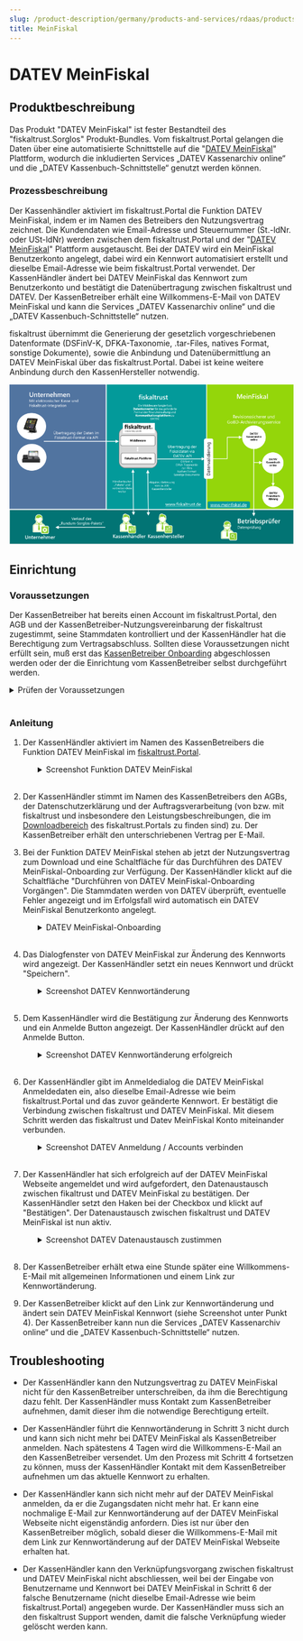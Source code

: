 ```yaml
---
slug: /product-description/germany/products-and-services/rdaas/products/MeinFiskal
title: MeinFiskal
---
```

# DATEV MeinFiskal

## Produktbeschreibung

Das Produkt "DATEV MeinFiskal" ist fester Bestandteil des "fiskaltrust.Sorglos" Produkt-Bundles. Vom fiskaltrust.Portal gelangen die Daten über eine automatisierte Schnittstelle auf die "[DATEV  MeinFiskal](https://www.meinfiskal.de/)" Plattform, wodurch die inkludierten Services „DATEV Kassenarchiv online“ und die „DATEV Kassenbuch-Schnittstelle“ genutzt werden können.

### Prozessbeschreibung

Der Kassenhändler aktiviert im fiskaltrust.Portal die Funktion DATEV MeinFiskal, indem er im Namen des Betreibers den Nutzungsvertrag zeichnet.
Die Kundendaten wie Email-Adresse und Steuernummer (St.-ldNr. oder USt-ldNr) werden zwischen dem fiskaltrust.Portal und der "[DATEV  MeinFiskal](https://www.meinfiskal.de/)" Plattform ausgetauscht. Bei der DATEV wird ein MeinFiskal Benutzerkonto angelegt, dabei wird ein Kennwort automatisiert erstellt und dieselbe Email-Adresse wie beim fiskaltrust.Portal verwendet. 
Der KassenHändler ändert bei DATEV MeinFiskal das Kennwort zum Benutzerkonto und bestätigt die Datenübertragung zwischen fiskaltrust und DATEV. Der KassenBetreiber erhält eine Willkommens-E-Mail von DATEV MeinFiskal und kann die Services „DATEV Kassenarchiv online“ und die „DATEV Kassenbuch-Schnittstelle“ nutzen.

fiskaltrust übernimmt die Generierung der gesetzlich vorgeschriebenen Datenformate (DSFinV-K, DFKA-Taxonomie, .tar-Files, natives Format, sonstige Dokumente), sowie die Anbindung und Datenübermittlung an DATEV MeinFiskal über das fiskaltrust.Portal. Dabei ist keine weitere Anbindung durch den KassenHersteller notwendig.

![MeinFiskal_Prozess](../media/meinFiskal_Schnittstellen.png)

## Einrichtung

### Voraussetzungen

Der KassenBetreiber hat bereits einen Account im fiskaltrust.Portal, den AGB und der KassenBetreiber-Nutzungsvereinbarung der fiskaltrust zugestimmt, seine Stammdaten kontrolliert und der KassenHändler hat die Berechtigung zum Vertragsabschluss. Sollten diese Voraussetzungen nicht erfüllt sein, muß erst das [KassenBetreiber Onboarding](https://docs.fiskaltrust.cloud/docs/posdealers/rollout-doc/invitation-management) abgeschlossen werden oder der die Einrichtung vom KassenBetreiber selbst durchgeführt werden.

<details>
  <summary>Prüfen der Voraussetzungen</summary>  
&nbsp;

1. Berechtigung Vertragsabschluss
  * Melden Sie Sich als KassenHändler im fiskaltrust.Portal an. 
  * Wechseln Sie zu PosOperator -> Übersicht. 
  * Geben Sie ggf. Filterkriterien ein, um die Suchergebnisse einzugrenzen und wählen Sie Suchen. 
  * Prüfen Sie mit dem Symbol bei Berechtigungen, ob ein Vertragsabschluss aktiv ist.
  * Wenn das Recht nicht aktiv ist, kontaktieren sie den KassenBetreiber, damit er Ihnen die Berechtigung erteilt.
  * Mit "OK" schließen Sie das Dialogfenster. 
2. Stammdaten
  * Wählen Sie bei Name den Link und wechseln Sie zum Account des Kassenbetreibers.
  * Wählen Sie Firma -> Stammdaten.
  * Kontrollieren Sie, ob jedes Pflichtfeld wie Name* oder Adresse* ausgefüllt ist. 
  * Prüfen Sie auch, ob vor oder nach den Angaben keine Leerstellen eingegeben wurden. 
  * Kontrollieren Sie, ob entweder mit St.-ldNr. oder mit USt-ldNr. eine Gültigkeitsprüfung erfolgreich durchgeführt werden kann.
  * Sichern Sie Ihre Eingaben mit "Speichern". 

</details>
&nbsp;

### Anleitung

1. Der KassenHändler aktiviert im Namen des KassenBetreibers die Funktion DATEV MeinFiskal im [fiskaltrust.Portal](https://portal-sandbox.fiskaltrust.de/AccountProfile).

<details>
<summary style="text-indent: 50px;">Screenshot Funktion DATEV MeinFiskal </summary>  

![Rolle_Datev_MeinFiskal](../media/Rolle_Datev_MeinFiskal.png)
</details>
&nbsp;


2. Der KassenHändler stimmt im Namen des KassenBetreibers den AGBs, der Datenschutzerklärung und der Auftragsverarbeitung (von bzw. mit fiskaltrust und insbesondere den Leistungsbeschreibungen, die im [Downloadbereich](https://portal.fiskaltrust.de/AccountProfile/Download) des fiskaltrust.Portals zu finden sind) zu. Der KassenBetreiber erhält den unterschriebenen Vertrag per E-Mail.

3. Bei der Funktion DATEV MeinFiskal stehen ab jetzt der Nutzungsvertrag zum Download und eine Schaltfläche für das Durchführen des DATEV MeinFiskal-Onboarding zur Verfügung. Der KassenHändler klickt auf die Schaltfläche "Durchführen von DATEV MeinFiskal-Onboarding Vorgängen". Die Stammdaten werden von DATEV überprüft, eventuelle Fehler angezeigt und im Erfolgsfall wird automatisch ein DATEV MeinFiskal Benutzerkonto angelegt.

<details>
<summary style="text-indent: 50px;">DATEV MeinFiskal-Onboarding </summary>  

![Rolle_Datev_MeinFiskal](../media/DATEV_Onboarding.png)

</details>
&nbsp;

4. Das Dialogfenster von DATEV MeinFiskal zur Änderung des Kennworts wird angezeigt. Der KassenHändler setzt ein neues Kennwort und drückt "Speichern".
<details>
<summary style="text-indent: 50px;">Screenshot DATEV Kennwortänderung</summary>  

![DATEV_Passwort_ändern](../media/DATEV_PW_Change_Dialog.png)

</details>
&nbsp;

5. Dem KassenHändler wird die Bestätigung zur Änderung des Kennworts und ein Anmelde Button angezeigt. Der KassenHändler drückt auf den Anmelde Button.
<details>
<summary style="text-indent: 50px;">Screenshot DATEV Kennwortänderung erfolgreich</summary>  

![DATEV_Passwort_erfolgreich](../media/DATEV_PW_Change_Success.png)

</details>
&nbsp;

6. Der KassenHändler gibt im Anmeldedialog die DATEV MeinFiskal Anmeldedaten ein, also dieselbe Email-Adresse wie beim fiskaltrust.Portal und das zuvor geänderte Kennwort. Er bestätigt die Verbindung zwischen fiskaltrust und DATEV MeinFiskal. Mit diesem Schritt werden das fiskaltrust und Datev MeinFiskal Konto miteinander verbunden. 

<details>
<summary style="text-indent: 50px;">Screenshot DATEV Anmeldung / Accounts verbinden</summary>  

![DATEV_Consent](../media/DATEV_Login_Dialog.png)

</details>
&nbsp;

7. Der KassenHändler hat sich erfolgreich auf der DATEV MeinFiskal Webseite angemeldet und wird aufgefordert, den Datenaustausch zwischen fikaltrust und DATEV MeinFiskal zu bestätigen. Der KassenHändler setzt den Haken bei der Checkbox und klickt auf "Bestätigen". Der Datenaustausch zwischen fiskaltrust und DATEV MeinFiskal ist nun aktiv. 

<details>
<summary style="text-indent: 50px;">Screenshot DATEV Datenaustausch zustimmen </summary>  

![DATEV_Approval](../media/DATEV_Data_exchange.png)

</details>
&nbsp;

8. Der KassenBetreiber erhält etwa eine Stunde später eine Willkommens-E-Mail mit allgemeinen Informationen und einem Link zur Kennwortänderung.

9. Der KassenBetreiber klickt auf den Link zur Kennwortänderung und ändert sein DATEV MeinFiskal Kennwort (siehe Screenshot unter Punkt 4). 
Der KassenBetreiber kann nun die Services „DATEV Kassenarchiv online“ und die „DATEV Kassenbuch-Schnittstelle“ nutzen.

## Troubleshooting

- Der KassenHändler kann den Nutzungsvertrag zu DATEV MeinFiskal nicht für den KassenBetreiber unterschreiben, da ihm die Berechtigung dazu fehlt. Der KassenHändler muss Kontakt zum KassenBetreiber aufnehmen, damit dieser ihm die notwendige Berechtigung erteilt.

- Der KassenHändler führt die Kennwortänderung in Schritt 3 nicht durch und kann sich nicht mehr bei DATEV MeinFiskal als KassenBetreiber anmelden. Nach spätestens 4 Tagen wird die Willkommens-E-Mail an den KassenBetreiber versendet. Um den Prozess mit Schritt 4 fortsetzen zu können, muss der KassenHändler Kontakt mit dem KassenBetreiber aufnehmen um das aktuelle Kennwort zu erhalten.

- Der KassenHändler kann sich nicht mehr auf der DATEV MeinFiskal anmelden, da er die Zugangsdaten nicht mehr hat. Er kann eine nochmalige E-Mail zur Kennwortänderung auf der DATEV MeinFiskal Webseite nicht eigenständig anfordern. Dies ist nur über den KassenBetreiber möglich, sobald dieser die Willkommens-E-Mail mit dem Link zur Kennwortänderung auf der DATEV MeinFiskal Webseite erhalten hat.

- Der KassenHändler kann den Verknüpfungsvorgang zwischen fiskaltrust und DATEV MeinFiskal nicht abschliessen, weil bei der Eingabe von Benutzername und Kennwort bei DATEV MeinFiskal in Schritt 6 der falsche Benutzername (nicht dieselbe Email-Adresse wie beim fiskaltrust.Portal) angegeben wurde. Der KassenHändler muss sich an den fiskaltrust Support wenden, damit die falsche Verknüpfung wieder gelöscht werden kann.
